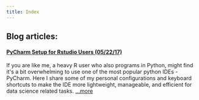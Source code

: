 ```yaml
---
title: Index
---
```


## Blog articles:

#### [PyCharm Setup for Rstudio Users (05/22/17)](PyCharm-Setup-for-Rstudio-Users.html) 

If you are like me, a heavy R user who also programs in Python, might find it's a bit overwhelming to use one of the most popular python IDEs - PyCharm. Here I share some of my personal configurations and keyboard shortcuts to make the IDE more lightweight, manageable, and efficient for data science related tasks.  [...more](PyCharm-Setup-for-Rstudio-Users.html)

